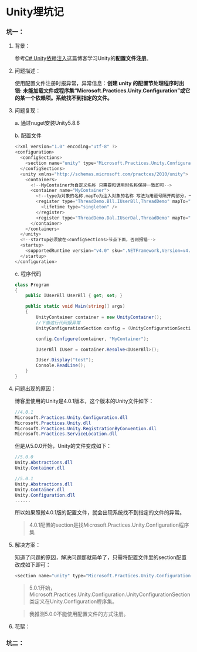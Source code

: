 # Unity埋坑记

### 坑一：

1. 背景：

   参考[C# Unity依赖注入](https://www.cnblogs.com/wwj1992/p/6728370.html)这篇博客学习Unity的**配置文件注册**。

2. 问题描述：

   使用配置文件注册时报异常，异常信息：**创建 unity 的配置节处理程序时出错: 未能加载文件或程序集“Microsoft.Practices.Unity.Configuration”或它的某一个依赖项。系统找不到指定的文件。**

3. 问题复现：

   a. 通过nuget安装Unity5.8.6

   b. 配置文件

   ```c#
   <?xml version="1.0" encoding="utf-8" ?>
   <configuration>
     <configSections>
       <section name="unity" type="Microsoft.Practices.Unity.Configuration.UnityConfigurationSection, Microsoft.Practices.Unity.Configuration" />
     </configSections>
     <unity xmlns="http://schemas.microsoft.com/practces/2010/unity">
       <containers>
         <!--MyContainer为自定义名称 只需要和调用时名称保持一致即可-->
         <container name="MyContainer">
           <!--type为对象的名称,mapTo为注入对象的名称 写法为用逗号隔开两部分，一是类的全部，包括命名空间，二是程序集名称-->
           <register type="ThreadDemo.Bll.IUserBll,ThreadDemo" mapTo="ThreadDemo.Bll.impl.UserBll,ThreadDemo">
             <lifetime type="singleton" />
           </register>
           <register type="ThreadDemo.Dal.IUserDal,ThreadDemo" mapTo="ThreadDemo.Dal.impl.UserDal,ThreadDemo"/>
         </container>
       </containers>
     </unity>
     <!--startup必须放在<configSections>节点下面，否则报错-->
     <startup>
       <supportedRuntime version="v4.0" sku=".NETFramework,Version=v4.5.2" />
     </startup>
   </configuration>
   ```

   c. 程序代码

   ```c#
   class Program
   {
       public IUserBll UserBll { get; set; }
   
       public static void Main(string[] args)
       {
           UnityContainer container = new UnityContainer();
           //下面这行代码报异常
           UnityConfigurationSection config = (UnityConfigurationSection)ConfigurationManager.GetSection(UnityConfigurationSection.SectionName);
   
           config.Configure(container, "MyContainer");
   
           IUserBll IUser = container.Resolve<IUserBll>();
   
           IUser.Display("test");
           Console.ReadLine();
       }
   }
   ```

4. 问题出现的原因：

   博客里使用的Unity是4.0.1版本，这个版本的Unity文件如下：

   ```c#
   //4.0.1
   Microsoft.Practices.Unity.Configuration.dll
   Microsoft.Practices.Unity.dll
   Microsoft.Practices.Unity.RegistrationByConvention.dll
   Microsoft.Practices.ServiceLocation.dll
   ```

   但是从5.0.0开始，Unity的文件变成如下：

   ```c#
   //5.0.0
   Unity.Abstractions.dll
   Unity.Container.dll
   
   //5.0.1
   Unity.Abstractions.dll
   Unity.Container.dll
   Unity.Configuration.dll
   ......
   ```

   所以如果照搬4.0.1版的配置文件，就会出现系统找不到指定的文件的异常。

   > 4.0.1配置的section是找Microsoft.Practices.Unity.Configuration程序集

5. 解决方案：

   知道了问题的原因，解决问题那就简单了，只需将配置文件里的section配置改成如下即可：

   ```c#
   <section name="unity" type="Microsoft.Practices.Unity.Configuration.UnityConfigurationSection, Unity.Configuration" />
   ```

   > 5.0.1开始，Microsoft.Practices.Unity.Configuration.UnityConfigurationSection类定义在Unity.Configuration程序集。

   > 我推测5.0.0不能使用配置文件的方式注册。

6. 花絮：



### 坑二：

